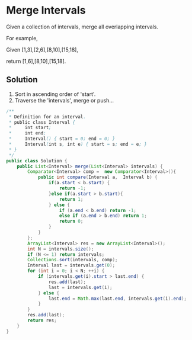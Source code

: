 # Merge Intervals

Given a collection of intervals, merge all overlapping intervals.

For example,

Given [1,3],[2,6],[8,10],[15,18],

return [1,6],[8,10],[15,18].

## Solution

1. Sort in ascending order of 'start'.
2. Traverse the 'intervals', merge or push...

```java
/**
 * Definition for an interval.
 * public class Interval {
 *     int start;
 *     int end;
 *     Interval() { start = 0; end = 0; }
 *     Interval(int s, int e) { start = s; end = e; }
 * }
 */
public class Solution {
    public List<Interval> merge(List<Interval> intervals) {
        Comparator<Interval> comp =  new Comparator<Interval>(){  
            public int compare(Interval a,  Interval b) {  
                if(a.start < b.start) {  
                    return -1;  
                }else if(a.start > b.start){  
                    return 1;  
                } else {
                    if (a.end < b.end) return -1;
                    else if (a.end > b.end) return 1;
                    return 0;  
                }  
            }  
        };
        ArrayList<Interval> res = new ArrayList<Interval>();
        int N = intervals.size();
        if (N <= 1) return intervals;
        Collections.sort(intervals, comp);
        Interval last = intervals.get(0);
        for (int i = 0; i < N; ++i) {
            if (intervals.get(i).start > last.end) {
                res.add(last);
                last = intervals.get(i);
            } else {
                last.end = Math.max(last.end, intervals.get(i).end);
            }
        }
        res.add(last);
        return res;
    }
}
```